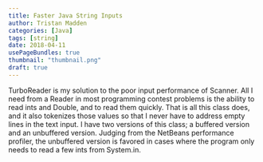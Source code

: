 ```yaml
---
title: Faster Java String Inputs
author: Tristan Madden
categories: [Java]
tags: [string]
date: 2018-04-11
usePageBundles: true
thumbnail: "thumbnail.png"
draft: true
---
```

TurboReader is my solution to the poor input performance of Scanner. All I need from a Reader in most programming contest problems is the ability to read ints and Double, and to read them quickly. That is all this class does, and it also tokenizes those values so that I never have to address empty lines in the text input. I have two versions of this class; a buffered version and an unbuffered version. Judging from the NetBeans performance profiler, the unbuffered version is favored in cases where the program only needs to read a few ints from System.in.

<script src="https://gist.github.com/Trimad/e96bf07c966fd549a05d929f80765fb8.js"></script>